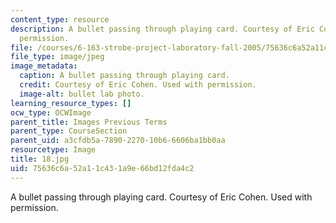 ```yaml
---
content_type: resource
description: A bullet passing through playing card. Courtesy of Eric Cohen. Used with
  permission.
file: /courses/6-163-strobe-project-laboratory-fall-2005/75636c6a52a11c431a9e66bd12fda4c2_18.jpg
file_type: image/jpeg
image_metadata:
  caption: A bullet passing through playing card.
  credit: Courtesy of Eric Cohen. Used with permission.
  image-alt: bullet lab photo.
learning_resource_types: []
ocw_type: OCWImage
parent_title: Images Previous Terms
parent_type: CourseSection
parent_uid: a3cfdb5a-7890-2270-10b6-6606ba1bb0aa
resourcetype: Image
title: 18.jpg
uid: 75636c6a-52a1-1c43-1a9e-66bd12fda4c2
---
```

A bullet passing through playing card. Courtesy of Eric Cohen. Used with permission.